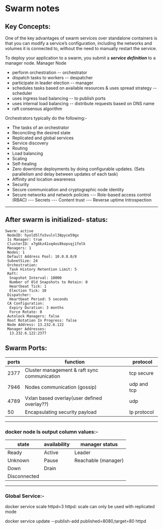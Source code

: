 # Swarm notes

## Key Concepts:

One of the key advantages of swarm services over standalone containers is that you can modify a service’s configuration, including the networks and volumes it is connected to, without the need to manually restart the service.

To deploy your application to a swarm, you submit a **_service definition_** to a manager node. 
Manager Node
* perform orchestration -- orchestrator
* dispatch tasks to workers -- despatcher
* participate in leader election -- manager
* schedules tasks based on available resources & uses spread strategy -- scheduler
* uses ingress load balancing -- to publish ports
* uses internal load balancing -- distribute requests based on DNS name
* raft consensus algorithm

Orchestrators typically do the following:-
- The tasks of an orchestrator
- Reconciling the desired state
- Replicated and global services
- Service discovery
- Routing
- Load balancing
- Scaling
- Self-healing
- Zero downtime deployments by doing configurable updates. (Sets parallelism and delay between updates of each task)
- Affinity and location awareness
- Security
- Secure communication and cryptographic node identity
- Secure networks and network policies
--- Role-based access control (RBAC)
--- Secrets
--- Content trust
--- Reverse uptime
Introspection
---

## After swarm is initialized- status:
```
Swarm: active
 NodeID: hyold5lfo3vulnl38pyce59gx
 Is Manager: true
 ClusterID: x7g6kz41xq4os8kopsqj1felk
 Managers: 1
 Nodes: 1
 Default Address Pool: 10.0.0.0/8  
 SubnetSize: 24
 Orchestration:
  Task History Retention Limit: 5
 Raft:
  Snapshot Interval: 10000
  Number of Old Snapshots to Retain: 0
  Heartbeat Tick: 1
  Election Tick: 10
 Dispatcher:
  Heartbeat Period: 5 seconds
 CA Configuration:
  Expiry Duration: 3 months
  Force Rotate: 0
 Autolock Managers: false
 Root Rotation In Progress: false
 Node Address: 13.232.6.122
 Manager Addresses:
  13.232.6.122:2377
  ```
## Swarm Ports:

|ports|function|protocol|
|-----|---|---|      
|2377|Cluster management & raft sync communication|tcp secure|
|7946|Nodes communication (gossip)|udp and tcp|
|4789|Vxlan based overlay(user defined overlay??)|udp|
50|Encapsulating security payload|Ip protocol|

---

### docker node ls output column values:-

|state|availability|manager status|
|-----|------------|--------------|
|Ready|Active|Leader|
|Unknown|Pause|Reachable (manager)|
|Down|Drain||
|Disconnected|||

---

### Global Service:-

docker service scale httpd=3
httpd: scale can only be used with replicated mode

 docker service update --publish-add published=8080,target=80 httpd




